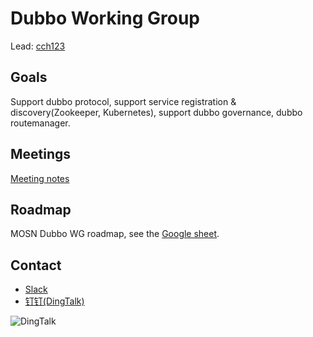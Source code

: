 # Dubbo Working Group

Lead: [cch123](https://github.com/cch123)

## Goals

Support dubbo protocol, support service registration & discovery(Zookeeper, Kubernetes), support dubbo governance, dubbo routemanager.

## Meetings

[Meeting notes](https://docs.google.com/document/d/15QV30x6EZ8IybP3I6bORWJEuv-1ijsIXGXhsjKvQxdc/edit?usp=sharing)

## Roadmap

MOSN Dubbo WG roadmap, see the [Google sheet](https://docs.google.com/spreadsheets/d/124xzkgAgOoJ6YfXdPCAEiqMWN4zBa6p2GXFJYL_uf6k/edit?usp=sharing).

## Contact

- [Slack](https://join.slack.com/t/istio/shared_invite/zt-dhww29on-SvP1~DBvtrk3UdjjbO0SGQ)
- [钉钉(DingTalk)](https://qr.dingtalk.com/action/joingroup?code=v1,k1,0rrtHww5CamWineLjoIbYQOPeqkrMp9v4YfwICgFwXQ=&_dt_no_comment=1&origin=11)

![DingTalk](https://gw.alipayobjects.com/mdn/rms_91f3e6/afts/img/A*T-luR5EtBDkAAAAAAAAAAABkARQnAQ)